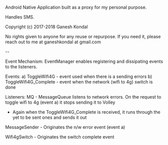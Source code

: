 Android Native Application built as a proxy for my personal purpose. 

Handles SMS.

Copyright (c) 2017-2018 Ganesh Kondal 

No rights given to anyone for any reuse or repurpose. If you need it, please reach out to me at ganeshkondal at gmail.com

--

Event Mechanism:
EventManager enables registering and dissipating events to the listeners.

Events:
a) ToggleWifi4G - event used when there is a sending errors
b) ToggleWifi4G_Complete - event when the network (wifi to 4g) switch is done

Listeners:
MQ - MessageQueue listens to network errors. On the request to toggle wifi to 4g (event a) it stops sending it to Volley
   - Again when the ToggleWifi4G_Complete is received, it runs through the yet to be sent ones and sends it out
   
MessageSender - Originates the n/w error event (event a)

Wifi4gSwitch - Originates the switch complete event
